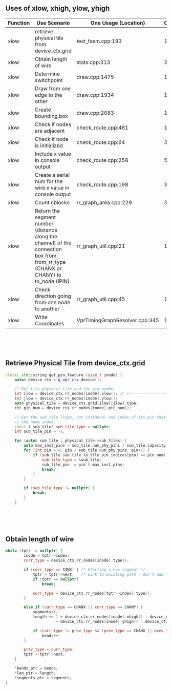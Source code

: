 ## Uses of xlow, xhigh, ylow, yhigh

| Function | Use Scenario | One Usage (Location) | Count |
| --       | --           | --       | -- |
| xlow | retrieve physical tile from device_ctx.grid | test_fasm.cpp:193 | 16 |
| xlow | Obtain length of wire | stats.cpp:313 | 3 |
| xlow | Determine switchpoint | draw.cpp:1475 | 1 |
| xlow | Draw from one edge to the other | draw.cpp:1934 | 1 |
| xlow | Create bounding box | draw.cpp:2083 | 1 |
| xlow | Check if nodes are adjacent | check_route.cpp:481 | 1 |
| xlow | Check if node is initialized | check_route.cpp:64 | 3 |
| xlow | Include x value in console output | check_route.cpp:258 | 5 |
| xlow | Create a serial num for the wire  x value in console output | check_route.cpp:198 | 3 |
| xlow | Count cblocks | rr_graph_area.cpp:229 | 3 |
| xlow | Return the segment number (distance along the channel) of the connection box from from_rr_type (CHANX or CHANY) to to_node (IPIN) | rr_graph_util.cpp:21 | 1 |
| xlow | Check direction going from one node to another| rr_graph_util.cpp:45 | 1 |
| xlow | Write Coordinates | VprTimingGraphResolver.cpp:345 | 1 |
<br><br><br>

## Retrieve Physical Tile from device_ctx.grid
```cpp
static std::string get_pin_feature (size_t inode) {
    auto& device_ctx = g_vpr_ctx.device();

    // Get tile physical tile and the pin number
    int ilow = device_ctx.rr_nodes[inode].xlow(); // <----------------------------- Use of xlow()
    int jlow = device_ctx.rr_nodes[inode].ylow();
    auto physical_tile = device_ctx.grid[ilow][jlow].type;
    int pin_num = device_ctx.rr_nodes[inode].ptc_num();

    // Get the sub tile (type, not instance) and index of its pin that matches
    // the node index.
    const t_sub_tile* sub_tile_type = nullptr;
    int sub_tile_pin = -1;

    for (auto& sub_tile : physical_tile->sub_tiles) {
        auto max_inst_pins = sub_tile.num_phy_pins / sub_tile.capacity.total();
        for (int pin = 0; pin < sub_tile.num_phy_pins; pin++) {
            if (sub_tile.sub_tile_to_tile_pin_indices[pin] == pin_num) {
                sub_tile_type = &sub_tile;
                sub_tile_pin  = pin % max_inst_pins;
                break;
            }
        }

        if (sub_tile_type != nullptr) {
            break;
        }
    }
```

<br><br><br>  

## Obtain length of wire
```cpp
while (tptr != nullptr) {
        inode = tptr->index;
        curr_type = device_ctx.rr_nodes[inode].type();

        if (curr_type == SINK) { /* Starting a new segment */
            tptr = tptr->next;   /* Link to existing path - don't add to len. */
            if (tptr == nullptr)
                break;

            curr_type = device_ctx.rr_nodes[tptr->index].type();
        }

        else if (curr_type == CHANX || curr_type == CHANY) {
            segments++;
            length += 1 + device_ctx.rr_nodes[inode].xhigh() - device_ctx.rr_nodes[inode].xlow() // <----------------------------- Use of xlow()
                      + device_ctx.rr_nodes[inode].yhigh() - device_ctx.rr_nodes[inode].ylow();

            if (curr_type != prev_type && (prev_type == CHANX || prev_type == CHANY))
                bends++;
        }

        prev_type = curr_type;
        tptr = tptr->next;
    }

    *bends_ptr = bends;
    *len_ptr = length;
    *segments_ptr = segments;
}
```